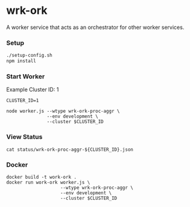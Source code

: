 # wrk-ork

A worker service that acts as an orchestrator for other worker services.

### Setup

```bash
./setup-config.sh
npm install
```

### Start Worker

Example Cluster ID: 1

```
CLUSTER_ID=1
```

```
node worker.js --wtype wrk-ork-proc-aggr \
               --env development \
               --cluster $CLUSTER_ID
```

### View Status

```
cat status/wrk-ork-proc-aggr-${CLUSTER_ID}.json
```

### Docker

```
docker build -t work-ork .
docker run work-ork worker.js \
                    --wtype wrk-ork-proc-aggr \
                    --env development \
                    --cluster $CLUSTER_ID
```
